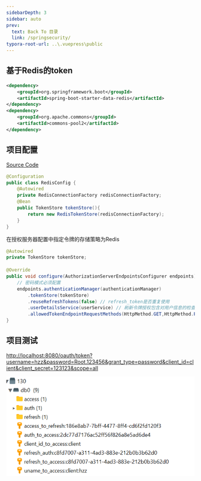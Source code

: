 ```yaml
---
sidebarDepth: 3
sidebar: auto
prev:
  text: Back To 目录
  link: /springsecurity/
typora-root-url: ..\.vuepress\public
---
```




## 基于Redis的token

```xml
<dependency>
    <groupId>org.springframework.boot</groupId>
    <artifactId>spring-boot-starter-data-redis</artifactId>
</dependency>
<dependency>
    <groupId>org.apache.commons</groupId>
    <artifactId>commons-pool2</artifactId>
</dependency>
```



## 项目配置

[Source Code](https://github.com/Q10Viking/springcloudalibaba/tree/main/oauth2/oauth2-password-redis)

```java
@Configuration
public class RedisConfig {
    @Autowired
    private RedisConnectionFactory redisConnectionFactory;
    @Bean
    public TokenStore tokenStore(){
        return new RedisTokenStore(redisConnectionFactory);
    }
}
```

在授权服务器配置中指定令牌的存储策略为Redis

```java
@Autowired
private TokenStore tokenStore;

@Override
public void configure(AuthorizationServerEndpointsConfigurer endpoints) throws Exception {
    // 密码模式必须配置
    endpoints.authenticationManager(authenticationManager)
        .tokenStore(tokenStore)
        .reuseRefreshTokens(false) // refresh_token是否重复使用
        .userDetailsService(userService) // 刷新令牌授权包含对用户信息的检查
        .allowedTokenEndpointRequestMethods(HttpMethod.GET,HttpMethod.POST); // 支持的方法
}
```

## 项目测试

[http://localhost:8080/oauth/token?username=hzz&password=Root.123456&grant_type=password&client_id=client&client_secret=123123&scope=all](http://localhost:8080/oauth/token?username=hzz&password=Root.123456&grant_type=password&client_id=client&client_secret=123123&scope=all)

![image-20230313214440805](/images/springsecurity/image-20230313214440805.png)
